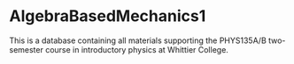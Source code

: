 # AlgebraBasedMechanics1

This is a database containing all materials supporting the PHYS135A/B two-semester course in introductory physics at Whittier College.
